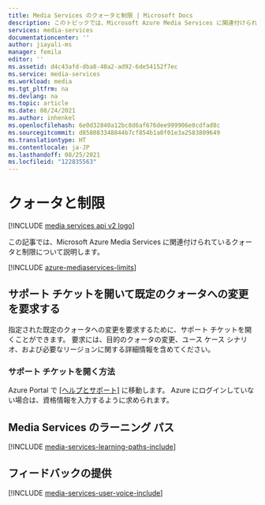 ```yaml
---
title: Media Services のクォータと制限 | Microsoft Docs
description: このトピックでは、Microsoft Azure Media Services に関連付けられているクォータと制限について説明します。
services: media-services
documentationcenter: ''
author: jiayali-ms
manager: femila
editor: ''
ms.assetid: d4c43afd-dba8-40a2-ad92-6de54152f7ec
ms.service: media-services
ms.workload: media
ms.tgt_pltfrm: na
ms.devlang: na
ms.topic: article
ms.date: 08/24/2021
ms.author: inhenkel
ms.openlocfilehash: 6e0d32840a12bc8d6af676dee999906e0cdfad8c
ms.sourcegitcommit: d858083348844b7cf854b1a0f01e3a2583809649
ms.translationtype: HT
ms.contentlocale: ja-JP
ms.lasthandoff: 08/25/2021
ms.locfileid: "122835563"
---
```

# <a name="quotas-and-limitations"></a>クォータと制限

[!INCLUDE [media services api v2 logo](./includes/v2-hr.md)]

この記事では、Microsoft Azure Media Services に関連付けられているクォータと制限について説明します。

[!INCLUDE [azure-mediaservices-limits](../../../includes/azure-mediaservices-limits.md)]

## <a name="open-a-support-ticket-to-request-changes-to-the-default-quotas"></a>サポート チケットを開いて既定のクォータへの変更を要求する
指定された既定のクォータへの変更を要求するために、サポート チケットを開くことができます。 要求には、目的のクォータの変更、ユース ケース シナリオ、および必要なリージョンに関する詳細情報を含めてください。

### <a name="how-to-open-a-support-ticket"></a>サポート チケットを開く方法
Azure Portal で [[ヘルプとサポート]](https://portal.azure.com/#blade/Microsoft_Azure_Support/HelpAndSupportBlade/newsupportrequest) に移動します。 Azure にログインしていない場合は、資格情報を入力するように求められます。


## <a name="media-services-learning-paths"></a>Media Services のラーニング パス
[!INCLUDE [media-services-learning-paths-include](../../../includes/media-services-learning-paths-include.md)]

## <a name="provide-feedback"></a>フィードバックの提供
[!INCLUDE [media-services-user-voice-include](../../../includes/media-services-user-voice-include.md)]

